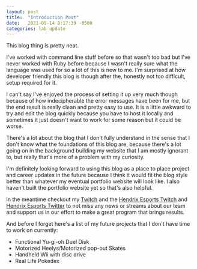 ```yaml
---
layout: post
title:  "Introduction Post"
date:   2021-09-14 8:17:39 -0500
categories: lab update
---
```

This blog thing is pretty neat.

I've worked with command line stuff before so that wasn't too bad but I've never worked with Ruby before because I wasn't really sure what the language was used for so a lot of this is new to me. I'm surprised at how developer friendly this blog is though after the, honestly not
too difficult, setup required for it.

I can't say I've enjoyed the process of setting it up very much though because of how indecipherable the error messages have been for me, but the end result is really clean and pretty easy to use. It is a little awkward to try and edit the blog quickly because you have to host it locally and sometimes it just doesn't want to work for some reason but it could be worse.

There's a lot about the blog that I don't fully understand in the sense that I don't know what the foundations of this blog are, because there's a
lot going on in the background building my website that I am mostly ignorant to, but really that's more of a problem with my curiosity.

I'm definitely looking forward to using this blog as a place to place project and career updates in the future because I think it would fit the blog style better than whatever my eventual portfolio website will look like. I also haven't built the portfolio website yet so that's also helpful.

In the meantime checkout my [Twitch][twitch-link] and the [Hendrix Esports Twitch][esports-twitch] and [Hendrix Esports Twitter][esports-twitter] to not miss any news or streams about our team and support us in our effort to make a great program that brings results.

And before I forget here's a list of my future projects that I don't have time to work on currently:
* Functional Yu-gi-oh Duel Disk
* Motorized Heelys/Motorized pop-out Skates
* Handheld Wii with disc drive
* Real Life Pokedex

[twitch-link]: https://www.twitch.tv/derplink26
[esports-twitch]: https://www.twitch.tv/hendrixesports
[esports-twitter]: https://twitter.com/HendrixEsports?ref_src=twsrc%5Egoogle%7Ctwcamp%5Eserp%7Ctwgr%5Eauthor
